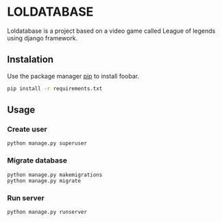 # LOLDATABASE

Loldatabase is a project based on a video game called League of legends using django framework.

## Instalation

Use the package manager [pip](https://pip.pypa.io/en/stable/) to install foobar.

```bash
pip install -r requirements.txt
```
## Usage

### Create user
```
python manage.py superuser
```
### Migrate database
```
python manage.py makemigrations
python manage.py migrate
```
### Run server
```
python manage.py runserver
```
